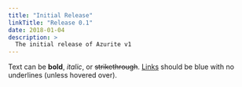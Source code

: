 ```yaml
---
title: "Initial Release"
linkTitle: "Release 0.1"
date: 2018-01-04
description: >
  The initial release of Azurite v1
---
```


Text can be **bold**, _italic_, or ~~strikethrough~~. [Links](https://github.com) should be blue with no underlines (unless hovered over).
